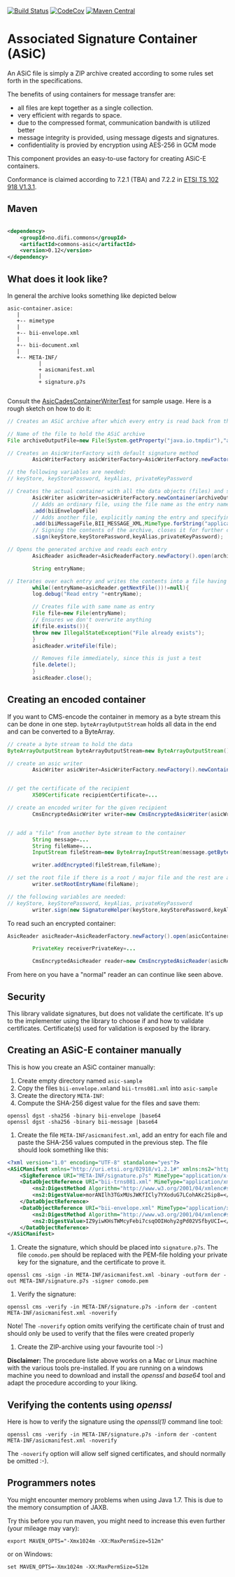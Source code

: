 [![Build Status](https://travis-ci.org/difi/asic.svg?branch=master)](https://travis-ci.org/difi/asic)
[![CodeCov](https://codecov.io/gh/difi/asic/branch/master/graph/badge.svg)](https://codecov.io/gh/difi/asic)
[![Maven Central](https://img.shields.io/maven-central/v/no.difi.commons/commons-asic.svg)](http://search.maven.org/#search%7Cgav%7C1%7Cg%3A%22no.difi.commons%22%20AND%20a%3A%22commons-asic%22)

# Associated Signature Container (ASiC)

An ASiC file is simply a ZIP archive created according to some rules set forth in the specifications.

The benefits of using containers for message transfer are:

* all files are kept together as a single collection.
* very efficient with regards to space.
* due to the compressed format, communication bandwith is utilized better
* message integrity is provided, using message digests and signatures.
* confidentiality is provied by encryption using AES-256 in GCM mode

This component provides an easy-to-use factory for creating ASiC-E containers.

Conformance is claimed according to 7.2.1 (TBA) and 7.2.2 in
[ETSI TS 102 918 V1.3.1](http://webapp.etsi.org/workprogram/Report_WorkItem.asp?WKI_ID=42455).

## Maven

```xml

<dependency>
    <groupId>no.difi.commons</groupId>
    <artifactId>commons-asic</artifactId>
    <version>0.12</version>
</dependency>
```

## What does it look like?

In general the archive looks something like depicted below

```
asic-container.asice: 
   |
   +-- mimetype
   |
   +-- bii-envelope.xml
   |
   +-- bii-document.xml
   |
   +-- META-INF/
          |
          + asicmanifest.xml
          |
          + signature.p7s   
   
```

Consult the [AsicCadesContainerWriterTest](src/test/java/no/difi/asic/AsicWriterTest.java) for sample usage.
Here is a rough sketch on how to do it:

```java
// Creates an ASiC archive after which every entry is read back from the archive.

// Name of the file to hold the ASiC archive
File archiveOutputFile=new File(System.getProperty("java.io.tmpdir"),"asic-sample-default.zip");

// Creates an AsicWriterFactory with default signature method
        AsicWriterFactory asicWriterFactory=AsicWriterFactory.newFactory();

// the following variables are needed:
// keyStore, keyStorePassword, keyAlias, privateKeyPassword

// Creates the actual container with all the data objects (files) and signs it.
        AsicWriter asicWriter=asicWriterFactory.newContainer(archiveOutputFile)
        // Adds an ordinary file, using the file name as the entry name
        .add(biiEnvelopeFile)
        // Adds another file, explicitly naming the entry and specifying the MIME type
        .add(biiMessageFile,BII_MESSAGE_XML,MimeType.forString("application/xml"))
        // Signing the contents of the archive, closes it for further changes.
        .sign(keyStore,keyStorePassword,keyAlias,privateKeyPassword);

// Opens the generated archive and reads each entry
        AsicReader asicReader=AsicReaderFactory.newFactory().open(archiveOutputFile);

        String entryName;

// Iterates over each entry and writes the contents into a file having same name as the entry
        while((entryName=asicReader.getNextFile())!=null){
        log.debug("Read entry "+entryName);

        // Creates file with same name as entry
        File file=new File(entryName);
        // Ensures we don't overwrite anything
        if(file.exists()){
        throw new IllegalStateException("File already exists");
        }
        asicReader.writeFile(file);

        // Removes file immediately, since this is just a test 
        file.delete();
        }
        asicReader.close(); 
```

## Creating an encoded container

If you want to CMS-encode the container in memory as a byte stream this can be done in one step.
`byteArrayOutputStream` holds all data in the end and can be converted to a ByteArray.

```java
// create a byte stream to hold the data
ByteArrayOutputStream byteArrayOutputStream=new ByteArrayOutputStream();

// create an asic writer
        AsicWriter asicWriter=AsicWriterFactory.newFactory().newContainer(byteArrayOutputStream);


// get the certificate of the recipient
        X509Certificate recipientCertificate=...

// create an encoded writer for the given recipient
        CmsEncryptedAsicWriter writer=new CmsEncryptedAsicWriter(asicWriter,recipientCertificate);


// add a "file" from another byte stream to the container
        String message=...
        String fileName=...
        InputStream fileStream=new ByteArrayInputStream(message.getBytes(StandardCharsets.UTF_8));

        writer.addEncrypted(fileStream,fileName);

// set the root file if there is a root / major file and the rest are attachments
        writer.setRootEntryName(fileName);

// the following variables are needed:
// keyStore, keyStorePassword, keyAlias, privateKeyPassword
        writer.sign(new SignatureHelper(keyStore,keyStorePassword,keyAlias,privateKeyPassword));
```

To read such an encrypted container:

```java
AsicReader asicReader=AsicReaderFactory.newFactory().open(asicContainerByteArrayInputStream);

        PrivateKey receiverPrivateKey=...

        CmsEncryptedAsicReader reader=new CmsEncryptedAsicReader(asicReader,receiverPrivateKey);
```

From here on you have a "normal" reader an can continue like seen above.

## Security

This library validate signatures, but does not validate the certificate. It's up to the implementer using the library
to choose if and how to validate certificates. Certificate(s) used for validation is exposed by the library.

## Creating an ASiC-E container manually

This is how you create an ASiC container manually:

1. Create empty directory named `asic-sample`
1. Copy the files `bii-envelope.xml`and `bii-trns081.xml` into `asic-sample`
1. Create the directory `META-INF`:
1. Compute the SHA-256 digest value for the files and save them:

```
openssl dgst -sha256 -binary bii-envelope |base64
openssl dgst -sha256 -binary bii-message |base64

```

1. Create the file `META-INF/asicmanifest.xml`, add an entry for each file and
   paste the SHA-256 values computed in the previous step. The file should look something like this:

```xml
<?xml version="1.0" encoding="UTF-8" standalone="yes"?>
<ASiCManifest xmlns="http://uri.etsi.org/02918/v1.2.1#" xmlns:ns2="http://www.w3.org/2000/09/xmldsig#">
    <SigReference URI="META-INF/signature.p7s" MimeType="application/x-pkcs7-signature"/>
    <DataObjectReference URI="bii-trns081.xml" MimeType="application/xml">
        <ns2:DigestMethod Algorithm="http://www.w3.org/2001/04/xmlenc#sha256"/>
        <ns2:DigestValue>morANIlh3TGxMUsJWKfICly7YXoduG7LCohAKc2Sip8=</ns2:DigestValue>
    </DataObjectReference>
    <DataObjectReference URI="bii-envelope.xml" MimeType="application/xml">
        <ns2:DigestMethod Algorithm="http://www.w3.org/2001/04/xmlenc#sha256"/>
        <ns2:DigestValue>IZ9yiwKHsTWMcyFebi7csqOOIHohy2gPd02VSfbyUCI=</ns2:DigestValue>
    </DataObjectReference>
</ASiCManifest>
```

1. Create the signature, which should be placed into `signature.p7s`. The file `comodo.pem` should
   be replaced with the PEM-file holding your private key for the signature, and the certificate to prove it.

```
openssl cms -sign -in META-INF/asicmanifest.xml -binary -outform der -out META-INF/signature.p7s -signer comodo.pem
```

1. Verify the signature:

```
openssl cms -verify -in META-INF/signature.p7s -inform der -content META-INF/asicmanifest.xml -noverify
```

Note! The `-noverify` option omits verifying the certificate chain of trust and should only be used to verify that the
files were created properly

1. Create the ZIP-archive using your favourite tool :-)

**Disclaimer:** The procedure liste above works on a Mac or Linux machine with the various tools pre-installed. If you
are running on a windows machine
you need to download and install the *openssl* and *base64* tool and adapt the procedure according to your liking.

## Verifying the contents using *openssl*

Here is how to verify the signature using the *openssl(1)* command line tool:

```
openssl cms -verify -in META-INF/signature.p7s -inform der -content META-INF/asicmanifest.xml -noverify
```

The `-noverify` option will allow self signed certificates, and should normally be omitted :-).

## Programmers notes

You might encounter memory problems when using Java 1.7. This is due to the memory consumption of JAXB.

Try this before you run maven, you might need to increase this even further (your mileage may vary):

```
export MAVEN_OPTS="-Xmx1024m -XX:MaxPermSize=512m"
```

or on Windows:

```
set MAVEN_OPTS=-Xmx1024m -XX:MaxPermSize=512m
```

